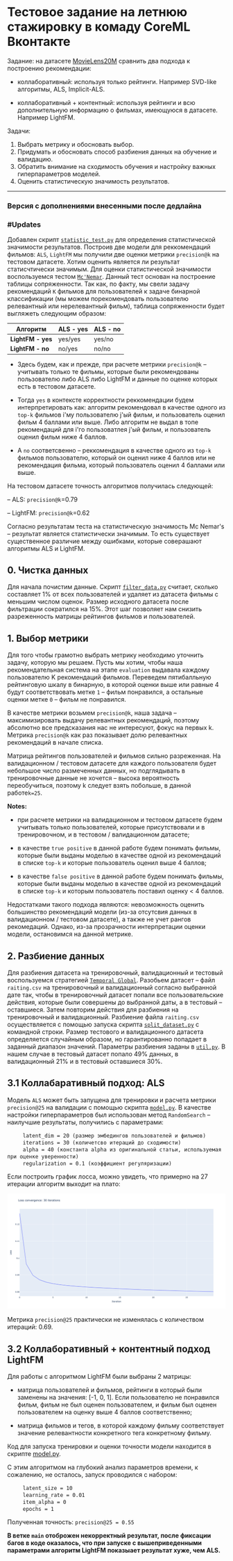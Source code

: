 # Тестовое задание на летнюю стажировку в комаду CoreML Вконтакте


Задание: на датасете [MovieLens20M](https://www.kaggle.com/grouplens/movielens-20m-dataset/code)
сравнить два подхода к построению рекомендации:

- коллаборативный: используя только рейтинги. Например SVD-like алгоритмы, ALS, Implicit-ALS.

- коллаборативный + контентный: используя рейтинги и всю дополнительную информацию о фильмах, имеющуюся в датасете. Например LightFM.

Задачи:
1. Выбрать метрику и обосновать выбор.
2. Придумать и обосновать способ разбиения данных на обучение и валидацию.
3. Обратить внимание на сходимость обучения и настройку важных гиперпараметров моделей.
4. Оценить статистическую значимость результатов.

___

### Версия с дополнениями внесенными после дедлайна 

### #Updates

Добавлен скрипт [`statistic_test.py`](src/common/statistic_test.py) для определения статистической значимости результатов. Построив две модели для реккомендаций фильмов: `ALS`, `LightFM` мы получили две оценки метрики `precision@k` на тестовом датасете. Хотим оценить является ли результат статисчтически значимым. Для оценки статистической значимости воспользуемся тестом [`Mc'Nemar`](https://link.springer.com/article/10.1007/s00265-020-02916-y). Данный тест основан на построение таблицы сопряженности. Так как, по факту, мы свели задачу рекомендаций `K` фильмов для пользователей к задаче бинарной классификации (мы можем порекомендовать пользователю релевантный или нерелевантный фильм), таблица сопряженности будет выгляжеть следующим образом:

Алгоритм | ALS - yes | ALS - no |
---|---|---|
**LightFM - yes** | yes/yes| yes/no |
**LightFM - no** | no/yes | no/no |

- Здесь будем, как и прежде, при расчете метрики `precision@k` – учитывать только те фильмы, которые были рекомендованы пользователю либо ALS либо LightFM и данные по оценке которых есть в тестовом датасете.

- Тогда `yes` в контексте корректности реккомендации будем интерпретировать как: алгоритм рекомендовал в качестве одного из `top-k` фильмов i'му пользователю j'ый фильм, и пользователь оценил фильм 4 баллами или выше. Либо алгоритм не выдал в топе рекомендаций для i'го пользоватлея j'ый фильм, и пользователь оценил фильм ниже 4 баллов.

- А `no` соответсвенно – реккомендация в качестве одного из `top-k` фильмов пользователю, который он оценил ниже 4 баллов или не рекомендация фильма, который пользователь оценил 4 баллами или выше.

На тестовом датасете точность алгоритмов получилась следующей:

– ALS: `precision@k`=0.79

– LightFM: `precision@k`=0.62

Согласно результатам теста на статистическую значимость Mс Nemar's – результат является статистически значимым. То есть существует существенное различие между ошибками, которые соверашают алгоритмы ALS и LightFM.

## 0. Чистка данных
Для начала почистим данные. Скрипт [`filter_data.py`](src/preprocessing/filter_data.py)
   считает, сколько составляет 1% от всех пользователей и удаляет из датасета
   фильмы с меньшим числом оценок. Размер исходного датасета после фильтрации сократился на 15%. 
   Этот шаг позволяет нам снизить разреженность матрицы рейтингов фильмов и пользователей.
   
## 1. Выбор метрики 
Для того чтобы грамотно выбрать метрику необходимо уточнить задачу, которую мы решаем. 
   Пусть мы хотим, чтобы наша рекомендательная система на этапе `evaluation` выдавала каждому пользователю K рекомендаций фильмов. 
   Переведем пятибалльную рейтинговую шкалу в бинарную, в которой оценки выше или равные 4 будут соответствовать метке `1` – фильм понравился, 
   а остальные оценки метке `0` – фильм не понравился. 
   
   
В качестве метрики возьмем `precision@k`, наша задача – максимизировать выдачу релевантных рекомендаций, поэтому абсолютно все предсказания нас не интересуют, фокус на первых k. 
   Метрика `precision@k` как раз показывает долю релевантных рекомендаций в начале списка.
   

   Матрица рейтингов пользователей и фильмов сильно разреженная.
   На валидационном / тестовом датасете для каждого пользователя будет небольшое
   число размеченных данных, но подглядывать в тренировочные данные не хочется – 
   высока вероятность переобучиться, поэтому k следует взять побольше, в данной работе`k=25`.

**Notes:** 

- при расчете метрики на валидационном и тестовом датасете будем учитывать только пользователей, 
которые присутствовали и в тренировочном, и в тестовом / валидационном датасете;
  
- в качестве `true positive` в данной работе будем понимать фильмы, которые
были выданы моделью в качестве одной из рекомендаций в списке `top-k` и которые пользователь оценил 
выше 4 баллов;
  
- в качестве `false positive` в данной работе будем понимать фильмы, которые
были выданы моделью в качестве одной из рекомендаций в списке `top-k` и которым пользователь поставил
  оценку < 4 баллов. 

Недостатками такого подхода являются: невозможность оценить большинство рекомендаций модели (из-за отсутсвия
данных в валидационном / тестовом датасете),
а также не учет рангов рекомедаций. Однако, из-за прозрачности интерпретации оценки модели, остановимся на данной метрике.

## 2. Разбиение данных
Для разбиения датасета на тренировочный, валидационный и тестовый воспользуемся стратегией [`Temporal Global`](https://arxiv.org/pdf/2007.13237.pdf).
   Разобьем датасет – файл `raiting.csv` на тренировочный и валидационный согласно выбранной дате так, чтобы в тренировочный датасет попали все
   пользовательские действия, которые были совершены до выбранной даты, а в тестовый – оставшиеся. Затем повторим действия для разбиения на тренировочный и валидационный.
   Разбиение файла `raiting.csv` осуществляется с помощью запуска скрипта [`split_dataset.py`](src/preprocessing/split_dataset.py)
   с командной строки. 
   Размер тестового и валидационного датасета определяется случайным образом, но гарантированно попадает в заданный диапазон значений.
   Параметры разбиения заданы в [`util.py`](src/common/util.py). В нашем случае в тестовый датасет попало 49% данных, в валидационный 21% и в тестовый оставшиеся 30%.
 
  
## 3.1 Коллабаративный подход: ALS

Модель `ALS` может быть запущена для тренировки и расчета метрики `precision@25` на валидации с помощью скрипта [`model.py`](src/als/model.py).
В качестве настройки гиперпараметров был использован метод `RandomSearch` – наилучшие результаты, получились
   с параметрами:
   
         latent_dim = 20 (размер эмбедингов пользователей и фильмов)
         iterations = 30 (количетсво итераций до сходимости)
         alpha = 40 (константа alpha из оригинальной статьи, используемая при оценке уверенности)
         regularization = 0.1 (коэффициент регуляризации)


Если построить график лосса, можно увидеть, что примерно на 27 итерации алгоритм
выходит на плато:

![Loss](resources/loss_convergence_plots/30-iter.png)

Метрика `precision@25` практически не изменялась с количеством итераций: 0.69.


## 3.2 Коллаборативный + контентный подход LightFM

Для работы с алгоритмом LightFM были выбраны 2 матрицы: 
- матрица пользователей и фильмов, рейтинги
в который были заменены на значения: [-1, 0, 1]. Если пользователю не понравился фильм, 
  фильм не был оценен пользователем, и фильм был оценен пользователем на оценку выше 4 баллов
  соответственно; 
  
- матрица фильмов и тегов, в которой каждому фильму соответствует значение релевантности 
конкретного тега конкретному фильму.
  
Код для запуска тренировки и оценки точности модели находится в скрипте [model.py](src/light_fm/model.py).

С этим алгоритмом на глубокий анализ параметров времени, к сожалению, не осталось,
запуск проводился с набором:

         latent_size = 10 
         learning_rate = 0.01
         item_alpha = 0
         epochs = 1

Полученная точность: `precision@25 = 0.55`

**В ветке `main` отоброжен некорректный результат, после фиксации багов в коде оказалось, что при запуске с вышеприведенными параметрами алгоритм LightFM показыает результат хуже, чем ALS.**
